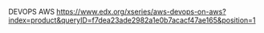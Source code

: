 DEVOPS AWS
https://www.edx.org/xseries/aws-devops-on-aws?index=product&queryID=f7dea23ade2982a1e0b7acacf47ae165&position=1
